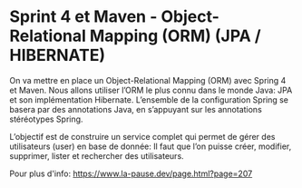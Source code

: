 # Sprint 4 et Maven - Object-Relational Mapping (ORM) (JPA / HIBERNATE)

On va mettre en place un Object-Relational Mapping (ORM) avec Spring 4 et Maven. Nous allons utiliser l’ORM le plus connu dans le monde Java: JPA et son implémentation Hibernate. L’ensemble de la configuration Spring se basera par des annotations Java, en s’appuyant sur les annotations stéréotypes Spring.

L’objectif est de construire un service complet qui permet de gérer des utilisateurs (user) en base de donnée: Il faut que l’on puisse créer, modifier, supprimer, lister et rechercher des utilisateurs.

Pour plus d'info: https://www.la-pause.dev/page.html?page=207
